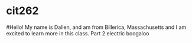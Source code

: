 # cit262
#Hello! My name is Dallen, and am from Billerica, Massachusetts and I am excited to learn more in this class.
Part 2 electric boogaloo
 
